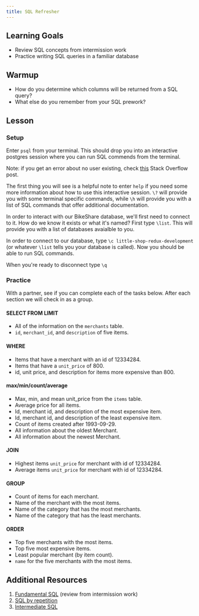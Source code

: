 ```yaml
---
title: SQL Refresher
---
```


## Learning Goals

* Review SQL concepts from intermission work
* Practice writing SQL queries in a familiar database

## Warmup

* How do you determine which columns will be returned from a SQL query?
* What else do you remember from your SQL prework?

## Lesson

### Setup

Enter `psql` from your terminal. This should drop you into an interactive postgres session where you can run SQL commends from the terminal.

Note: if you get an error about no user existing, check [this](https://stackoverflow.com/questions/17633422/psql-fatal-database-user-does-not-exist) Stack Overflow post.

The first thing you will see is a helpful note to enter `help` if you need some more information about how to use this interactive session. `\?` will provide you with some terminal specific commands, while `\h` will provide you with a list of SQL commands that offer additional documentation.

In order to interact with our BikeShare database, we'll first need to connect to it. How do we know it exists or what it's named? First type `\list`. This will provide you with a list of databases avaialble to you.

In order to connect to our database, type `\c little-shop-redux-development` (or whatever `\list` tells you your database is called). Now you should be able to run SQL commands.

When you're ready to disconnect type `\q`

### Practice

With a partner, see if you can complete each of the tasks below. After each section we will check in as a group.

#### SELECT FROM LIMIT

* All of the information on the `merchants` table.
* `id`, `merchant_id`, and `description` of five items.

#### WHERE

* Items that have a merchant with an id of 12334284.
* Items that have a `unit_price` of 800.
* id, unit price, and description for items more expensive than 800.

#### max/min/count/average

* Max, min, and mean unit_price from the `items` table.
* Average price for all items.
* Id, merchant id, and description of the most expensive item.
* Id, merchant id, and description of the least expensive item.
* Count of items created after 1993-09-29.
* All information about the oldest Merchant.
* All information about the newest Merchant.

#### JOIN

* Highest items `unit_price` for merchant with id of 12334284.
* Average items `unit_price` for merchant with id of 12334284.

#### GROUP

* Count of items for each merchant.
* Name of the merchant with the most items.
* Name of the category that has the most merchants.
* Name of the category that has the least merchants.

#### ORDER

* Top five merchants with the most items.
* Top five most expensive items.
* Least popular merchant (by item count).
* `name` for the five merchants with the most items.

## Additional Resources

1. [Fundamental SQL](http://tutorials.jumpstartlab.com/topics/sql/fundamental_sql.html) (review from intermission work)
1. [SQL by repetition](http://sql-by-repetition.herokuapp.com/)
1. [Intermediate SQL](https://github.com/turingschool/lesson_plans/blob/master/ruby_03-professional_rails_applications/intermediate_sql.md)
